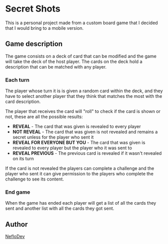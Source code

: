 # Secret Shots
This is a personal project made from a custom board game that I decided that I would bring to a mobile version.

## Game description
The game consists on a deck of card that can be modified and the game will take the deck of the host player.
The cards on the deck hold a description that can be matched with any player.

 ### Each turn
The player whose turn it is is given a random card within the deck, and they have to select another player
 that they think that matches the most with the card description.

The player that receives the card will "roll" to check if the card is shown or not, these are all the possible results:
- **REVEAL** - The card that was given is revealed to every player
- **NOT REVEAL** - The card that was given is not revealed and remains a secret unless for the player who sent it
- **REVEAL FOR EVERYONE BUT YOU** - The card that was given is revealed to every player but the player who it was sent to
- **REVEAL PREVIOUS** - The previous card is revealed if it wasn't revealed on its turn

If the card is not revealed the players can complete a challenge and the player who sent it can give 
permission to the players who complete the challenge to see its content.

 ### End game
When the game has ended each player will get a list of all the cards they sent and another list with 
all the cards they got sent.

## Author
[NefloDev](https://github.com/NefloDev)